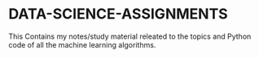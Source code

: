# DATA-SCIENCE-ASSIGNMENTS
This Contains my notes/study material releated to the topics and Python code of all the machine learning algorithms.
